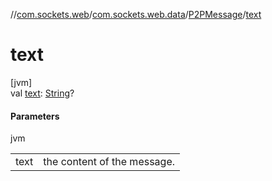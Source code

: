 //[com.sockets.web](../../../index.md)/[com.sockets.web.data](../index.md)/[P2PMessage](index.md)/[text](text.md)

# text

[jvm]\
val [text](text.md): [String](https://kotlinlang.org/api/latest/jvm/stdlib/kotlin/-string/index.html)?

#### Parameters

jvm

| | |
|---|---|
| text | the content of the message. |
